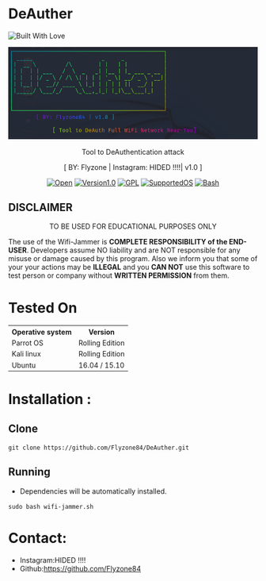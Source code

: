 # DeAuther
<p align="left">
  <a><img title="Built With Love" src="https://forthebadge.com/images/badges/built-with-love.svg" ></a>
 </p>
<p align="center">
  <img src="banner.png">
</p>

<p align="center">
  Tool to DeAuthentication attack
</p>
<p align="center">
  [ BY: Flyzone | Instagram: HIDED !!!!| v1.0 ]
</p>

<p align="center">
  <a href="https://github.com/DarkSyntax7"><img title=Open Sourse Love src="https://badges.frapsoft.com/os/v2/open-source.png?v=103" ></a>
  <a href="https://github.com/DarkSyntax7"><img title=Version1.0 src="https://img.shields.io/badge/version-1.0-<COLOR>.svg" ></a>
  <a href="https://github.com/DarkSyntax7"><img title=GPL Licence src="https://img.shields.io/badge/License-GPLv3-blue.svg" ></a>
  <a href=""><img title=SupportedOS src="https://img.shields.io/badge/Supported OS-linux-red.svg" ></a>
  <a href="https://github.com/DarkSyntax7"><img title=Bash Shell src="https://img.shields.io/badge/Made%20with-Bash-1f425f.svg" ></a>
</p>

  ## DISCLAIMER
  
  <p align="center">
  TO BE USED FOR EDUCATIONAL PURPOSES ONLY
</p>

The use of the Wifi-Jammer is **COMPLETE
RESPONSIBILITY of the END-USER**. Developers assume NO liability and are NOT
responsible for any misuse or damage caused by this program. Also we inform you
that some of your your actions may be **ILLEGAL** and you **CAN NOT** use this
software to test person or company without **WRITTEN PERMISSION** from them.

# Tested On

<table>
    <tr>
        <th>Operative system</th>
        <th> Version </th>
    </tr>
    <tr>
        <td>Parrot OS</td>
        <td> Rolling Edition </td>
    </tr>
    <tr>
        <td>Kali linux</td>
        <td> Rolling Edition </td>
  </tr>
    <tr>
        <td>Ubuntu</td>
        <td>16.04  / 15.10 </td>
    </tr>
</table>


# Installation :

## Clone

```
git clone https://github.com/Flyzone84/DeAuther.git
```
## Running
- Dependencies will be automatically installed.
```
sudo bash wifi-jammer.sh
```

# Contact:

- Instagram:HIDED !!!!
- Github:https://github.com/Flyzone84
